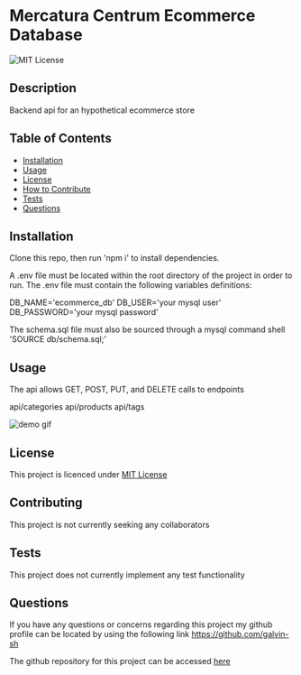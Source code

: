 
# Mercatura Centrum Ecommerce Database
![MIT License](https://img.shields.io/badge/License-MIT%20License-blue)
## Description
Backend api for an hypothetical ecommerce store

## Table of Contents

- [Installation](#installation)
- [Usage](#usage)
- [License](#license)
- [How to Contribute](#contributing)
- [Tests](#tests)
- [Questions](#questions)

## Installation
Clone this repo, then run 'npm i' to install dependencies.

A .env file must be located within the root directory of the project in order to run.
The .env file must contain the following variables definitions:

DB_NAME='ecommerce_db'
DB_USER='your mysql user'
DB_PASSWORD='your mysql password'

The schema.sql file must also be sourced through a mysql command shell 
'SOURCE db/schema.sql;'

## Usage
The api allows GET, POST, PUT, and DELETE calls to endpoints 

api/categories
api/products
api/tags

![demo gif](./code-demo-ecom.gif)

## License
This project is licenced under [MIT License](https://choosealicense.com/licenses/mit)

## Contributing
This project is not currently seeking any collaborators

## Tests
This project does not currently implement any test functionality

## Questions
If you have any questions or concerns regarding this project my github profile can be located by using the following link
https://github.com/galvin-sh

The github repository for this project can be accessed [here](https://github.com/galvin-SH/mercatura-centrum)